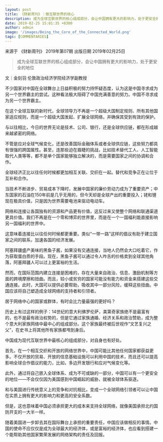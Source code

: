 ```yaml
---
layout: post
title: 《财新周刊》｜做互联世界的核心
description: 成为全球互联世界的核心组成部分，会让中国拥有更大的影响力，处于更安全的地位
date: 2019-02-25 15:01:35 +0300
author: admin
image: '/images/Being_the_Core_of_the_Connected_World.png'
tags: [COMMENTARIES]
---
```

来源于 《财新周刊》 2019年第07期 出版日期 2019年02月25日

> 成为全球互联世界的核心组成部分，会让中国拥有更大的影响力，处于更安全的地位

文｜金刻羽
伦敦政治经济学院经济学副教授

不少国家对中国在全球舞台上日益积极的努力持怀疑态度，认为这是中国寻求成为另一个世界霸主的尝试。这种看法极大阻碍了中国充满善意的努力。中国不寻求成为另一个世界霸主。

在这个全球互联的新时代，全球领导力不再是一个超级大国制定规则、所有其他国家适应规则，而是一个超级大国发起、扩展全球网络，并确保其受到有效的保护。

与以往相比，今日的世界无论是技术、公司、银行，还是全球供应链，都在形成越来越紧密的网络。

不管是应对全球气候变化，还是改善国际金融体系或者全球供应链，这些努力都具有很强的跨国属性。甚至，连那些迫在眉睫的挑战，比如技术替代工人、人工智能取代人类等等，都不是单个国家能够独立解决的，而是需要国家之间的协调和合作。

全球经济正比以往任何时候都更加相互关联、交织在一起。替代和竞争正在让位于互补和合作。

当技术不断进步、贸易成本下降时，发展中国家的廉价劳动力成为了重要资产；中东国家的石油在150年前是几乎无用的，但今天却是全球产出的重要投入；铑和锂现在极具价值，只是因为世界需要电池来驱动电动车。

网络和连接让各国独有的资源和产品更有价值，这反过来又使整个网络和联通渠道更具价值。我们不再是在一个零和博弈的世界里，而是在一个一国福利能直接影响另一国福利的世界中。

这意味着连接比以往任何时候都更重要。类似“一带一路”这样的倡议有助于建立国家之间的联系，加速各国的经济发展。

阿塞拜疆盛产美味的黑鱼子酱，如果没有交通连接，当地人仍然会大口吃着它，作为获取蛋白质的手段。现在，黑鱼子酱可以通过令人咋舌的价格卖到全球其他角落，阿塞拜疆人可以过上更富裕的生活。

然而，在国际范围内建立连接是困难的，存在大量来自政治、信息、激励机制等方面的跨境摩擦和扭曲。而且，较小或贫穷的国家可能没有能力和资金来搭建这些交通连接。此时，大国可以提供必要帮助，吸收其中一部分风险，缓释这些扭曲。中国应该将自己塑造成全球网络的支持者和引领者。

居于网络中心的国家或群体，有时会比力量最强的更好吗？

历史上有过这样的例子：14世纪的意大利佛罗伦萨，美第奇家族绝不是最富有的，也不是最有政治权势的，但是它通过家族通婚、经济关系和政治赞助，成为整个意大利家族网络中最中心的组成部分。这个家族最终被后世视作“文艺复兴之父”，在史书上将其他所有家族都甩到身后。

中国成为现代互联世界中最核心的组成部分，对自身也有好处。

首先，在一个相互交织和开放的网络世界中，中国可能比其他任何国家都获益更多。不仅开放的贸易、开放的信息基础设施可以利用中国的技术，而且还可以提高影响全球合作倡议的能力，比如，多边开发银行和应对气候变化等。

此外，通过将自己嵌入全球体系、成为不可或缺的一部分，中国可以有一个更安全的地位——不会仅仅因为美国感到中国崛起的威胁，就被全球体系驱逐。

和与美国进行传统意义上的竞争和对抗相比，变成一个全球网络引领者可以让中国在实质上拥有更大的影响力和更高的安全系数。

但是，这也意味着中国必须承担更大的成本来支持全球网络，就像美国承担北约国防开支的一大半一样。

随着美国进一步卸去其在国际舞台上承担的重要责任，中国应该做相反的事情。中国的使命不应仅仅是成为全球最大的经济体，或是富裕的经济体，也应看到搭建一个能帮助其他国家繁荣发展的网络架构的责任及回报。
